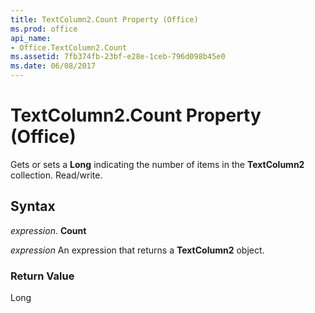 ```yaml
---
title: TextColumn2.Count Property (Office)
ms.prod: office
api_name:
- Office.TextColumn2.Count
ms.assetid: 7fb374fb-23bf-e28e-1ceb-796d098b45e0
ms.date: 06/08/2017
---
```



# TextColumn2.Count Property (Office)

Gets or sets a  **Long** indicating the number of items in the **TextColumn2** collection. Read/write.


## Syntax

 _expression_. **Count**

 _expression_ An expression that returns a **TextColumn2** object.


### Return Value

Long


